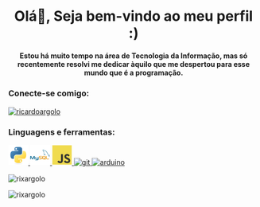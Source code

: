 <h1 align="center">Olá👋, Seja bem-vindo ao meu perfil :)</h1>

<h4 align="center">Estou há muito tempo na área de Tecnologia da Informação, mas só recentemente resolvi me dedicar àquilo que me despertou para esse mundo que é a programação.</h3>

<h3 align="left">Conecte-se comigo:</h3>
<p align="left">
<a href="https://linkedin.com/in/ricardoargolo" target="blank"><img align="center" src="https://raw.githubusercontent.com/rahuldkjain/github-profile-readme-generator/master/src/images/icons/Social/linked-in-alt.svg" alt="ricardoargolo" height="30" width="40" /></a>
</p>

<h3 align="left">Linguagens e ferramentas:</h3>
<p align="left">
<a href="https://www.python.org" target="_blank" rel="noreferrer"> <img src="https://raw.githubusercontent.com/devicons/devicon/master/icons/python/python-original.svg" alt="python" width="40" height="40"/> </a> 
<a href="https://www.mysql.com/" target="_blank" rel="noreferrer"> <img src="https://raw.githubusercontent.com/devicons/devicon/master/icons/mysql/mysql-original-wordmark.svg" alt="mysql" width="40" height="40"/> </a> 
<a href="https://developer.mozilla.org/en-US/docs/Web/JavaScript" target="_blank" rel="noreferrer"> <img src="https://raw.githubusercontent.com/devicons/devicon/master/icons/javascript/javascript-original.svg" alt="javascript" width="40" height="40"/> </a> 
<a href="https://git-scm.com/" target="_blank" rel="noreferrer"> <img src="https://www.vectorlogo.zone/logos/git-scm/git-scm-icon.svg" alt="git" width="40" height="40"/> </a>
<a href="https://www.arduino.cc/" target="_blank" rel="noreferrer"> <img src="https://cdn.worldvectorlogo.com/logos/arduino-1.svg" alt="arduino" width="40" height="40"/> </a> 
</p>

<p><img align="center" src="https://github-readme-stats.vercel.app/api/top-langs?username=rixargolo&show_icons=true&locale=en&layout=compact" alt="rixargolo" /></p>

<p><img align="center" src="https://github-readme-streak-stats.herokuapp.com/?user=rixargolo&" alt="rixargolo" /></p>

